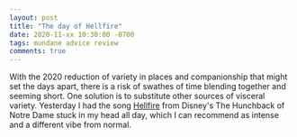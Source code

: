```yaml
---
layout: post
title: "The day of Hellfire"
date: 2020-11-xx 10:30:00 -0700
tags: mundane advice review
comments: true
---
```

With the 2020 reduction of variety in places and companionship that might set the days apart, there is a risk of swathes of time blending together and seeming short. One solution is to substitute other sources of visceral variety. Yesterday I had the song [Hellfire](https://www.youtube.com/watch?v=U3NoDEu7kpg) from Disney's The Hunchback of Notre Dame stuck in my head all day, which I can recommend as intense and a different vibe from normal.
